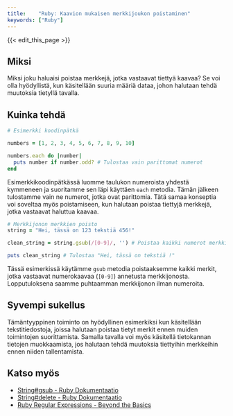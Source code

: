 ```yaml
---
title:    "Ruby: Kaavion mukaisen merkkijoukon poistaminen"
keywords: ["Ruby"]
---
```


{{< edit_this_page >}}

## Miksi

Miksi joku haluaisi poistaa merkkejä, jotka vastaavat tiettyä kaavaa? Se voi olla hyödyllistä, kun käsitellään suuria määriä dataa, johon halutaan tehdä muutoksia tietyllä tavalla.

## Kuinka tehdä

```Ruby
# Esimerkki koodinpätkä

numbers = [1, 2, 3, 4, 5, 6, 7, 8, 9, 10]

numbers.each do |number|
  puts number if number.odd? # Tulostaa vain parittomat numerot
end
```

Esimerkkikoodinpätkässä luomme taulukon numeroista yhdestä kymmeneen ja suoritamme sen läpi käyttäen `each` metodia. Tämän jälkeen tulostamme vain ne numerot, jotka ovat parittomia. Tätä samaa konseptia voi soveltaa myös poistamiseen, kun halutaan poistaa tiettyjä merkkejä, jotka vastaavat haluttua kaavaa.

```Ruby
# Merkkijonon merkkien poisto
string = "Hei, tässä on 123 tekstiä 456!"

clean_string = string.gsub(/[0-9]/, '') # Poistaa kaikki numerot merkkijonosta

puts clean_string # Tulostaa "Hei, tässä on tekstiä !"
```

Tässä esimerkissä käytämme `gsub` metodia poistaaksemme kaikki merkit, jotka vastaavat numerokaavaa (`[0-9]`) annetusta merkkijonosta. Lopputuloksena saamme puhtaamman merkkijonon ilman numeroita.

## Syvempi sukellus

Tämäntyyppinen toiminto on hyödyllinen esimerkiksi kun käsitellään tekstitiedostoja, joissa halutaan poistaa tietyt merkit ennen muiden toimintojen suorittamista. Samalla tavalla voi myös käsitellä tietokannan tietojen muokkaamista, jos halutaan tehdä muutoksia tiettyihin merkkeihin ennen niiden tallentamista.

## Katso myös

- [String#gsub - Ruby Dokumentaatio](https://ruby-doc.org/core-2.6.5/String.html#method-i-gsub)
- [String#delete - Ruby Dokumentaatio](https://ruby-doc.org/core-2.6.5/String.html#method-i-delete)
- [Ruby Regular Expressions - Beyond the Basics](https://code.tutsplus.com/tutorials/ruby-regular-expressions-beyond-the-basics--cms-21933)
